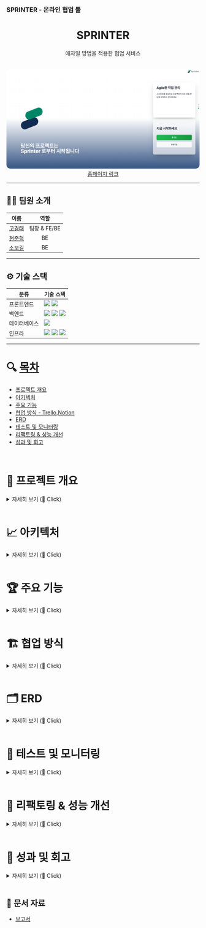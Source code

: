 ### SPRINTER - 온라인 협업 툴

<div align="center">
  <h1>SPRINTER</h1>
  <p>애자일 방법을 적용한 협업 서비스</p>
</div>

<br/>

<div align="center">
  <img src="../assets/Main.png" alt="Main" style="border-radius: 10px;"/>
</div>

<div align="center">
  <a href="https://sprinter.kr/">홈페이지 링크</a>
</div>

---

## 🧑‍💻 팀원 소개

| **이름**    | **역할**        | 
|:-----------:|:---------------:|
| [고경태](https://github.com/kraftenty)      | 팀장 & FE/BE    | 
| [현준혁](https://github.com/HYH0804)      | BE           |
| [소보길](https://github.com/sobogil)      |  BE             | 

---

## ⚙️ 기술 스택

<table>
  <thead>
    <tr>
      <th>분류</th>
      <th>기술 스택</th>
    </tr>
  </thead>
  <tbody>
    <tr>
      <td>프론트엔드</td>
      <td>
        <img src="https://img.shields.io/badge/React-61DAFB?style=flat&logo=react&logoColor=white"/>
        <img src="https://img.shields.io/badge/JavaScript-F7DF1E?style=flat&logo=javascript&logoColor=black"/>
      </td>
    </tr>
    <tr>
      <td>백엔드</td>
      <td>
        <img src="https://img.shields.io/badge/Spring_Boot-6DB33F?style=flat&logo=spring-boot&logoColor=white"/>
        <img src="https://img.shields.io/badge/Java-007396?style=flat&logo=openjdk&logoColor=white"/>
        <img src="https://img.shields.io/badge/Gradle-02303A?style=flat&logo=gradle&logoColor=white"/>
      </td>
    </tr>
    <tr>
      <td>데이터베이스</td>
      <td>
        <img src="https://img.shields.io/badge/MySQL-4479A1?style=flat&logo=mysql&logoColor=white"/>
      </td>
    </tr>
    <tr>
      <td>인프라</td>
      <td>
        <img src="https://img.shields.io/badge/AWS_EC2-FF9900?style=flat&logo=amazon-ec2&logoColor=white"/>
        <img src="https://img.shields.io/badge/Nginx-1.-009639?style=flat&logo=nginx&logoColor=white"/>
        <img src="https://img.shields.io/badge/Docker-2496ED?style=flat&logo=docker&logoColor=white"/>
      </td>
    </tr>
  </tbody>
</table>


---

# 🔍 [목차](#index) <a name = "index"></a>

- [프로젝트 개요](#outline)
- [아키텍처](#structure)
- [주요 기능](#outputs)
- [협업 방식 - Trello,Notion](#work)
- [ERD](#erd)  
- [테스트 및 모니터링](#test)
- [리팩토링 & 성능 개선](#refactoring)
- [성과 및 회고](#retrospection)

<br>



# 📝 프로젝트 개요 <a name = "outline"></a>

<details>
   <summary> 자세히 보기 (🔽 Click)</summary>
<br />

•	현대의 비즈니스 환경은 점점 더 빠르고 복잡해지면서 팀 간의 협업과 작업 관리가 필수 요소로 자리 잡고 있다. 특히, 원격 근무가 증가하고 다수의 프로젝트를 동시에 진행해야 하는 상황이 많아지면서, 작업의 우선순위 관리와 팀원 간의 원활한 커뮤니케이션이 중요한 도전 과제가 되었다.

•	본 프로젝트는 이러한 문제점을 해결하고, 사용자가 더 쉽게 적응하고 효율적으로 사용할 수 있는 도구를 개발하고자 한다. 이를 위해 단순한 작업 관리 기능 뿐만 아니라 팀원 간의 실시간 소통, 목표 달성 트래킹 시각화, 역할 기반 권한 관리, 애자일 방법론 적용 등을 포함하는 종합적인 솔루션을 제공하는 것을 목표로 한다.

•	애자일 기반의 소프트웨어 공학적 방법론을 기반으로 프로젝트를 관리하며, ChatGPT API를 적용하여 복잡한 프로젝트의 편리한 생성을 도모한다.


</details>

<br>


# 📈 아키텍처  <a name = "structure"></a>

<details>
   <summary> 자세히 보기 (🔽 Click)</summary>
<br />

<div align="center">
 <img src="../assets/infra.png" alt="main">
</div>

</details>


<br>

# 🏆 주요 기능  <a name = "outputs"></a>

<details>
   <summary> 자세히 보기 (🔽 Click)</summary>
<br />


### login 페이지
<div align="center">
 <img src="../assets/login.png" alt="main">
</div>

<br>

### home 페이지
<div align="center">
 <img src="../assets/home.png" alt="main">
</div>

### 도움말 페이지
<div align="center">
 <img src="../assets/helper.png" alt="main">
</div>

<br>

<br>

### 프로젝트 생성 페이지
<div align="center">
 <img src="../assets/createProject.png" alt="main">
 <img src="../assets/projectWithAi.png" alt="main">
 <img src="../assets/modifyAfterCreate.png" alt="main">
</div>

<br>

### overview 페이지
<div align="center">
 <img src="../assets/overview.png" alt="main">
</div>

<br>

### product backlog 페이지
<div align="center">
 <img src="../assets/productBacklog.png" alt="main">
</div>

<br>

### sprint 페이지
<div align="center">
 <img src="../assets/sprint.png" alt="main">
</div>
번다운 차트 기용 ... ... 
<br>

### sprint 상세 페이지
<div align="center">
 <img src="../assets/sprint1.png" alt="main">
</div>
설명

<br>

### backlog 페이지
<div align="center">
 <img src="../assets/backlog.png" alt="main">
</div>
(issue와 task ... 설명추가)
<br>

### 검색 페이지
<div align="center">
 <img src="../assets/search.png" alt="main">
</div>

<br>

### 캘린더 페이지
<div align="center">
 <img src="../assets/calendar.png" alt="main">
 <img src="../assets/createSchedule.png" alt="main">
</div>

<br>

### 상단바 메뉴
<div align="center">
 <img src="../assets/todo.png" alt="main">
 <img src="../assets/notification.png" alt="main">
 <img src="../assets/chat.png" alt="main">
</div>

<br>

### 세팅 페이지
<div align="center">
 <img src="../assets/projectSetting.png" alt="main">
</div>

<br>

</details>

<br>

# 🏗️ 협업 방식  <a name = "work"></a>

<details>
   <summary> 자세히 보기 (🔽 Click)</summary>
<br />

<div align="center">
 <img src="../assets/trello.png" alt="erd">
</div>

저희 팀은 Trello를 활용하여 회의 중 논의된 내용과 작업 항목들을 정리하였고, 이를 칸반보드 형태로 시각화하여 업무 진행 상황을 한눈에 파악할 수 있도록 관리했습니다.
</details>
<br>

# 🗂️ ERD <a name = "erd"></a>

<details>
   <summary> 자세히 보기 (🔽 Click)</summary>
<br />


<div align="center">
 <img src="../assets/ERD.png" alt="erd">
</div>
🧩 전체 구조 요약

1. 👤 사용자(User) 관련  
	•	User: 사용자의 기본 정보 (닉네임, 비밀번호, 이메일)  
	•	Like: 댓글에 대한 좋아요 기능 구현  
  ---
2. 📁 프로젝트(Project)   
	•	Project: 프로젝트의 정보 (이름, 생성일, 팀장 여부 등)  
	•	Schedule, Sprint를 통해 세부 일정 및 작업과 연결  
  ---
3. 📅 일정(Schedule)  
	•	Schedule: 프로젝트 내 일정 항목 (제목, 시작/종료 시간, 알림 여부)  
	•	UserSchedule: 일정을 함께 하는 사용자들과의 관계  
  ---
4. 🌀 스프린트(Sprint)  
	•	Sprint: 특정 프로젝트의 반복 주기 단위 (이름, 순서, 시작/종료일)  
	•	하나의 Project에 여러 Sprint가 연결됨  
	•	DailyScrum, Backlog와 연결됨  
  ---
5. 📋 백로그(Backlog)  
	•	Backlog: 작업 항목 (제목, 무게, 완료 여부 등)  
	•	Sprint에 속함  
	•	Task, Issue, Comment, Like와 연결되어 세부적인 관리 가능  
  ---
6. ✅ 태스크(Task) & 이슈(Issue)  
	•	Task: 백로그의 세부 작업 항목  
	•	Issue: 백로그의 문제점/이슈를 별도로 관리  
  ---
7. 💬 댓글(BacklogComment)  
	•	BacklogComment: 백로그에 대한 댓글 시스템  
	•	parent_comment_id를 이용한 대댓글 구조 가능  
	•	Like와 연결되어 좋아요 기능 구현  
  ---
8. 📌 데일리 스크럼(DailyScrum)  
	•	DailyScrum: 매일 회고나 공유를 위한 간단한 작성 기능  
  ---
9. 🔔 알림(Notification)  
	•	Notification: 특정 사용자에게 특정 프로젝트/작업과 관련된 알림 제공  
	•	예: “새로운 댓글이 달렸습니다”, “업무가 할당되었습니다”  
  ---
10. 🧠 중간테이블  
	•	UserProject: 어떤 사용자가 어떤 프로젝트에 속해 있는지  
	•	UserSchedule: 사용자와 일정의 관계  
	•	UserDailyScrum / UserBacklog: 사용자의 데일리 스크럼 및 백로그 참여 정보  
	•	UserProject를 통해 사용자들과 연결됨  
	•	UserBacklog: 어떤 사용자가 어떤 백로그에 참여했는지  
	•	UserDailyScrum: 데일리 스크럼에 참여한 사용자들  
	•	DailyScrumBacklog: 데일리 스크럼과 백로그 연결 (오늘 어떤 일 했는지   표현 가능)  

</details>

<br>

# 🧪 테스트 및 모니터링 <a name = "test"></a>

<details>
   <summary> 자세히 보기 (🔽 Click)</summary>
<br />

여기는 테스트 후에 작성

</details>

<br>

# 🧹 리팩토링 & 성능 개선 <a name = "refactoring"></a>

<details>
   <summary> 자세히 보기 (🔽 Click)</summary>
<br />
여기는 리팩토링과 성능개선 후에 작성

</details>

<br>

# 💬 성과 및 회고 <a name = "retrospection"></a>

<details>
   <summary> 자세히 보기 (🔽 Click)</summary>
<br />

	•	기술적 성과
	•	협업 성과

	•	잘한 점
	•	아쉬운 점
	•	배운 점

</details>

<br>

## 📂 문서 자료

- [보고서](https://github.com/nl-sprinter/.github/blob/main/assets/NL_Sprinter.pdf)
